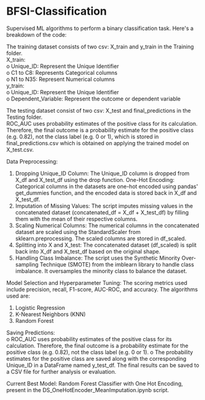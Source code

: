# BFSI-Classification

Supervised ML algorithms to perform a binary classification task. Here's a breakdown of the code:

The training dataset consists of two csv: X_train and y_train in the Training folder.<br />
X_train:<br />
o Unique_ID: Represent the Unique Identifier<br />
o	C1 to C8: Represents Categorical columns<br />
o	N1 to N35: Represent Numerical columns<br />
y_train:<br />
o	Unique_ID: Represent the Unique Identifier<br />
o	Dependent_Variable: Represent the outcome or dependent variable<br />

The testing dataset consist of two csv: X_test and final_predictions in the Testing folder.<br />
ROC_AUC uses probability estimates of the positive class for its calculation. Therefore, the final outcome is a probability estimate for the positive class (e.g. 0.82), not the class label (e.g. 0 or 1), which is stored in final_predictions.csv which is obtained on applying the trained model on X_test.csv.

Data Preprocessing:
1. Dropping Unique_ID Column: The Unique_ID column is dropped from X_df and X_test_df using the drop function.
One-Hot Encoding: Categorical columns in the datasets are one-hot encoded using pandas' get_dummies function, and the encoded data is stored back in X_df and X_test_df.
2. Imputation of Missing Values: The script imputes missing values in the concatenated dataset (concatenated_df = X_df + X_test_df) by filling them with the mean of their respective columns.
3. Scaling Numerical Columns: The numerical columns in the concatenated dataset are scaled using the StandardScaler from sklearn.preprocessing. The scaled columns are stored in df_scaled.
4. Splitting into X and X_test: The concatenated dataset (df_scaled) is split back into X_df and X_test_df based on the original shape.
5. Handling Class Imbalance: The script uses the Synthetic Minority Over-sampling Technique (SMOTE) from the imblearn library to handle class imbalance. It oversamples the minority class to balance the dataset.

Model Selection and Hyperparameter Tuning:
The scoring metrics used include precision, recall, F1-score, AUC-ROC, and accuracy.
The algorithms used are:
1. Logistic Regression
2. K-Nearest Neighbors (KNN)
3. Random Forest

Saving Predictions:<br />
o	ROC_AUC uses probability estimates of the positive class for its calculation. Therefore, the final outcome is a probability estimate for the positive class (e.g. 0.82), not the class label (e.g. 0 or 1). 
o	The probability estimates for the positive class are saved along with the corresponding Unique_ID in a DataFrame named y_test_df. The final results can be saved to a CSV file for further analysis or evaluation.

Current Best Model: Random Forest Classifier with One Hot Encoding, present in the DS_OneHotEncoder_MeanImputation.ipynb script.
